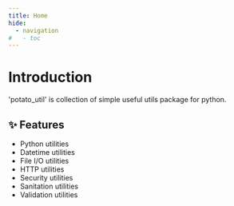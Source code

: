 ```yaml
---
title: Home
hide:
  - navigation
#   - toc
---
```


# Introduction

'potato_util' is collection of simple useful utils package for python.

## ✨ Features

- Python utilities
- Datetime utilities
- File I/O utilities
- HTTP utilities
- Security utilities
- Sanitation utilities
- Validation utilities
